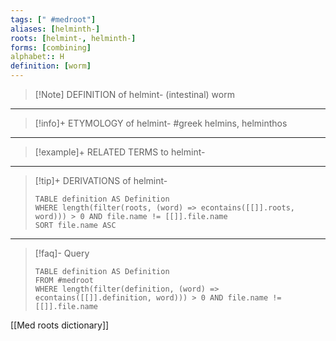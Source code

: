 ```yaml
---
tags: [" #medroot"]
aliases: [helminth-]
roots: [helmint-, helminth-]
forms: [combining]
alphabet:: H
definition: [worm]
---
```

>[!Note] DEFINITION of helmint-
>(intestinal) worm
_____
>[!info]+ ETYMOLOGY of helmint-
>#greek helmins, helminthos
_____
>[!example]+ RELATED TERMS to helmint-
>
_____
>[!tip]+ DERIVATIONS of helmint-
>```dataview
>TABLE definition AS Definition 
>WHERE length(filter(roots, (word) => econtains([[]].roots, word))) > 0 AND file.name != [[]].file.name
>SORT file.name ASC
>```
____
>[!faq]- Query
>```dataview
>TABLE definition AS Definition
>FROM #medroot
>WHERE length(filter(definition, (word) => econtains([[]].definition, word))) > 0 AND file.name != [[]].file.name
>```

[[Med roots dictionary]]